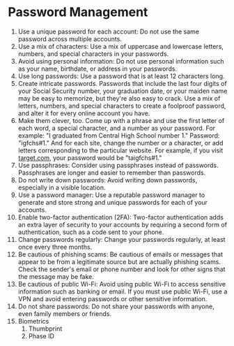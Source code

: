 # Password Management


1. Use a unique password for each account: Do not use the same password across multiple accounts.
2. Use a mix of characters: Use a mix of uppercase and lowercase letters, numbers, and special characters in your passwords.
3. Avoid using personal information: Do not use personal information such as your name, birthdate, or address in your passwords.
4. Use long passwords: Use a password that is at least 12 characters long.
5. Create intricate passwords. Passwords that include the last four digits of your Social Security number, your graduation date, or your maiden name may be easy to memorize, but they're also easy to crack. Use a mix of letters, numbers, and special characters to create a foolproof password, and alter it for every online account you have.
6. Make them clever, too. Come up with a phrase and use the first letter of each word, a special character, and a number as your password. For example: "I graduated from Central High School number 1." Password: "igfchs#1." And for each site, change the number or a character, or add letters corresponding to the particular website. For example, if you visit [target.com](http://target.com), your password would be "taigfchs#1."
7. Use passphrases: Consider using passphrases instead of passwords. Passphrases are longer and easier to remember than passwords.
8. Do not write down passwords: Avoid writing down passwords, especially in a visible location.
9. Use a password manager: Use a reputable password manager to generate and store strong and unique passwords for each of your accounts.
10. Enable two-factor authentication (2FA): Two-factor authentication adds an extra layer of security to your accounts by requiring a second form of authentication, such as a code sent to your phone.
11. Change passwords regularly: Change your passwords regularly, at least once every three months.
12. Be cautious of phishing scams: Be cautious of emails or messages that appear to be from a legitimate source but are actually phishing scams. Check the sender's email or phone number and look for other signs that the message may be fake.
13. Be cautious of public Wi-Fi: Avoid using public Wi-Fi to access sensitive information such as banking or email. If you must use public Wi-Fi, use a VPN and avoid entering passwords or other sensitive information.
14. Do not share passwords: Do not share your passwords with anyone, even family members or friends.
15. Biometrics
    1. Thumbprint
    2. Phase ID